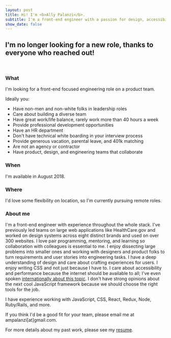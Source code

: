 ```yaml
---
layout: post
title: Hi! I'm <b>Ally Palanzi</b>.
subtitle: I'm a front-end engineer with a passion for design, accessibility, inclusion, and ice cream. I'm looking for my next adventure! Let's work together.
show_date: false
---
```


<div markdown="1">

## I'm no longer looking for a new role, thanks to everyone who reached out!

<br>

### What
I'm looking for a front-end focused engineering role on a product team.

Ideally you:

- Have non-men and non-white folks in leadership roles
- Care about building a diverse team
- Have great work/life balance, rarely work more than 40 hours a week
- Provide professional development opportunities
- Have an HR department
- Don't have technical white boarding in your interview process
- Provide generous vacation, parental leave, and 401k matching
- Are not an agency or contractor
- Have product, design, and engineering teams that collaborate

### When
I'm available in August 2018.

### Where
I'd love some flexibility on location, so I'm currently pursuing remote roles.

### About me
I'm a front-end engineer with experience throughout the whole stack. I've previously led teams on large web applications like HealthCare.gov and worked on design systems across eight distinct brands and used on over 300 websites. I love pair programming, mentoring, and learning so collaboration with colleagues is essential to me. I enjoy dissecting large problems into smaller ones and working with designers and product folks to turn requirements and user stories into engineering tasks. I have a deep understanding of design and care about crafting experiences for users. I enjoy writing CSS and not just because I have to. I care about accessibility and performance because the internet should be available to all; I've even spoken [internationally about this topic](http://2016.cssconf.com.au/). I don't have strong opinions about the next cool JavaScript framework because we should choose the right tools for the job.

I have experience working with JavaScript, CSS, React, Redux, Node, Ruby/Rails, and more.

If you think I'd be a good fit for your team, please email me at ampalanzi[at]gmail.com.

For more details about my past work, please see my [resume](/resume).

</div>
